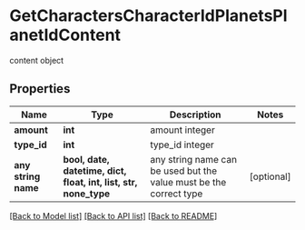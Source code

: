 # GetCharactersCharacterIdPlanetsPlanetIdContent

content object

## Properties
Name | Type | Description | Notes
------------ | ------------- | ------------- | -------------
**amount** | **int** | amount integer | 
**type_id** | **int** | type_id integer | 
**any string name** | **bool, date, datetime, dict, float, int, list, str, none_type** | any string name can be used but the value must be the correct type | [optional]

[[Back to Model list]](../README.md#documentation-for-models) [[Back to API list]](../README.md#documentation-for-api-endpoints) [[Back to README]](../README.md)


